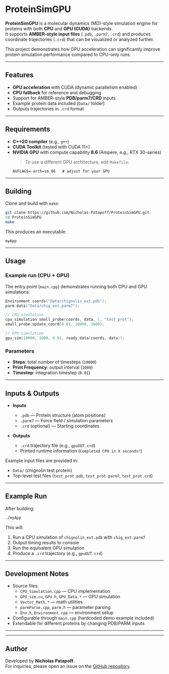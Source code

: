 # ProteinSimGPU

**ProteinSimGPU** is a molecular dynamics (MD)-style simulation engine for proteins with both **CPU** and **GPU (CUDA)** backends.  
It supports **AMBER-style input files** (`.pdb`, `.parm7`, `.crd`) and produces coordinate trajectories (`.crd`) that can be visualized or analyzed further.

This project demonstrates how GPU acceleration can significantly improve protein simulation performance compared to CPU-only runs.

---

## Features
- **GPU acceleration** with CUDA (dynamic parallelism enabled)
- **CPU fallback** for reference and debugging
- Support for AMBER-style **PDB/parm7/CRD** inputs
- Example protein data included (`Data/` folder)
- Outputs trajectories in `.crd` format

---

## Requirements
- **C++20 compiler** (e.g., `g++`)
- **CUDA Toolkit** (tested with CUDA 11+)
- **NVIDIA GPU** with compute capability **8.6** (Ampere, e.g., RTX 30-series)  
  > To use a different GPU architecture, edit `Makefile`:
  ```make
  NVFLAGS=-arch=sm_86   # adjust for your GPU
  ```

---

## Building
Clone and build with `make`:

```bash
git clone https://github.com/Nicholas-Patapoff/ProteinSimGPU.git
cd ProteinSimGPU
make
```

This produces an executable:

```
myApp
```

---

## Usage

### Example run (CPU + GPU)
The entry point (`main.cpp`) demonstrates running both CPU and GPU simulations:

```cpp
Environment coords("Data/chignolin_ext.pdb");
parm data("Data/chig_ext.parm7");

// CPU simulation
cpu_simulation small_probe(coords, data, 1, "test_prot");
small_probe.update_coord(0.01, 10000, 1000);

// GPU simulation
gpu_sim(10000, 1000, 0.01, ready_data(coords, data));
```

### Parameters
- **Steps**: total number of timesteps (`10000`)
- **Print Frequency**: output interval (`1000`)
- **Timestep**: integration timestep (`0.01`)

---

## Inputs & Outputs
- **Inputs**
  - `.pdb` — Protein structure (atom positions)
  - `.parm7` — Force field / simulation parameters
  - `.crd` (optional) — Starting coordinates

- **Outputs**
  - `.crd` trajectory file (e.g., `gpuOUT.crd`)
  - Printed runtime information (`Completed CPU in X seconds!`)

Example input files are provided in:
- `Data/` (chignolin test protein)
- Top-level test files (`test_prot.pdb`, `test_prot.parm7`, `test_prot.crd`)

---

## Example Run
After building:

```bash
./myApp
```

This will:
1. Run a CPU simulation of `chignolin_ext.pdb` with `chig_ext.parm7`
2. Output timing results to console
3. Run the equivalent GPU simulation
4. Produce a `.crd` trajectory (e.g., `gpuOUT.crd`)

---

## Development Notes
- Source files:
  - `CPU_Simulation.cpp` — CPU implementation
  - `GPU_sim.cu`, `GPU.h`, `GPU_Data.*` — GPU simulation
  - `Vector_Math.*` — math utilities
  - `parmParse.cpp`, `parm.h` — parameter parsing
  - `Env.h`, `Environment.cpp` — environment setup
- Configurable through `main.cpp` (hardcoded demo example included)
- Extendable for different proteins by changing PDB/PARM inputs

---
---

## Author
Developed by **Nicholas Patapoff**.  
For inquiries, please open an issue on the [GitHub repository](https://github.com/Nicholas-Patapoff/ProteinSimGPU).

